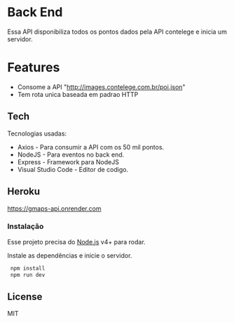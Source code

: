 # Back End

Essa API disponibiliza todos os pontos dados pela API contelege e inicia um servidor.

# Features

  - Consome a API "http://images.contelege.com.br/poi.json"
  - Tem rota unica baseada em padrao HTTP
  

## Tech

Tecnologias usadas:

* Axios - Para consumir a API com os 50 mil pontos.
* NodeJS - Para eventos no back end.
* Express - Framework para NodeJS
* Visual Studio Code - Editor de codigo.


## Heroku

https://gmaps-api.onrender.com

### Instalação

Esse projeto precisa do [Node.js](https://nodejs.org/) v4+ para rodar.

Instale as dependências e inicie o servidor.

```sh
 npm install
 npm run dev
```

License
----

MIT
